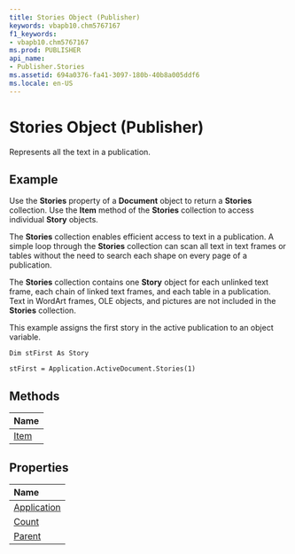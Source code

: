 ```yaml
---
title: Stories Object (Publisher)
keywords: vbapb10.chm5767167
f1_keywords:
- vbapb10.chm5767167
ms.prod: PUBLISHER
api_name:
- Publisher.Stories
ms.assetid: 694a0376-fa41-3097-180b-40b8a005ddf6
ms.locale: en-US
---
```



# Stories Object (Publisher)

Represents all the text in a publication.
 


## Example

Use the  **Stories** property of a **Document** object to return a **Stories** collection. Use the **Item** method of the **Stories** collection to access individual **Story** objects.
 

 

 

 
The  **Stories** collection enables efficient access to text in a publication. A simple loop through the **Stories** collection can scan all text in text frames or tables without the need to search each shape on every page of a publication.
 

 

 

 
The  **Stories** collection contains one **Story** object for each unlinked text frame, each chain of linked text frames, and each table in a publication. Text in WordArt frames, OLE objects, and pictures are not included in the **Stories** collection.
 

 

 

 
This example assigns the first story in the active publication to an object variable.
 

 



```
Dim stFirst As Story 
 
stFirst = Application.ActiveDocument.Stories(1)
```


## Methods



|**Name**|
|:-----|
|[Item](stories.item-method-publisher.md)|

## Properties



|**Name**|
|:-----|
|[Application](stories.application-property-publisher.md)|
|[Count](stories.count-property-publisher.md)|
|[Parent](stories.parent-property-publisher.md)|

